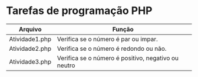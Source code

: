 # Tarefas de programação PHP

| Arquivo | Função |
| ------- | ------ |
| Atividade1.php | Verifica se o número é par ou impar. |
| Atividade2.php | Verifica se o número é redondo ou não. |
| Atividade3.php | Verifica se o número é positivo, negativo ou neutro |
